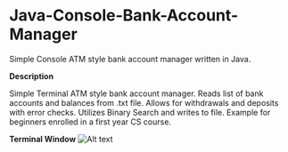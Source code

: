 # Java-Console-Bank-Account-Manager
Simple Console ATM style bank account manager written in Java. 

**Description**

Simple Terminal ATM style bank account manager.
Reads list of bank accounts and balances from .txt file. Allows for withdrawals and deposits with error checks.
Utilizes Binary Search and writes to file.
Example for beginners enrolled in a first year CS course.

**Terminal Window**
![Alt text](https://github.com/BalkanBasileus/Simple-Bank-Account-Manager/blob/master/screenshots/Assignment-Decal.png?raw=true "Optional Title")
